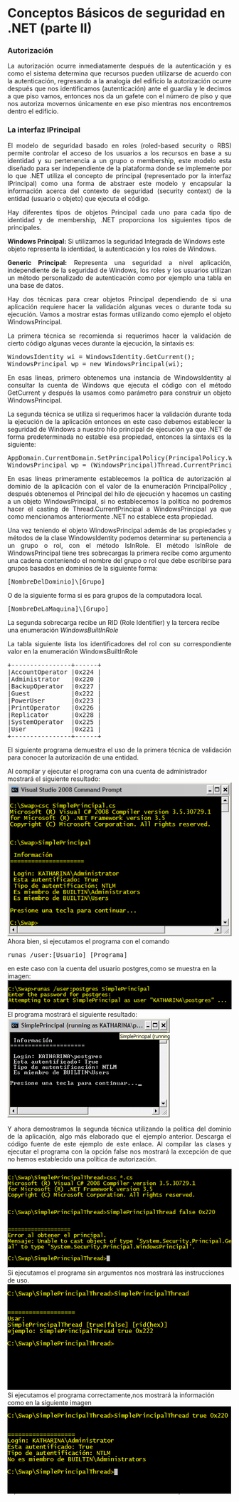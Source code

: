 # Conceptos Básicos de seguridad en .NET (parte II)

<h3>Autorización</h3>
<p align="justify">
La autorización ocurre inmediatamente después de la autenticación y es como el sistema determina que recursos pueden utilizarse de acuerdo con la autenticación, regresando a la analogía del edificio la autorización ocurre después que nos identificamos (autenticación) ante el guardia y le decimos a que piso vamos, entonces nos da un gafete con el número de piso y que nos autoriza movernos únicamente en ese piso mientras nos encontremos dentro el edificio.
</p>

<h3>La interfaz IPrincipal</h3>
<p align="justify">
El modelo de seguridad basado en roles (roled-based security o RBS) permite controlar el acceso de los usuarios a los recursos en base a su identidad y su pertenencia a un grupo o membership, este modelo esta diseñado para ser independiente de la plataforma donde se implemente por lo que .NET utiliza el concepto de principal (representado por la interfaz IPrincipal) como una forma de abstraer este modelo y encapsular la información acerca del contexto de seguridad (security context) de la entidad (usuario o objeto) que ejecuta el código.
</p>
<p align="justify">
Hay diferentes tipos de objetos Principal cada uno para cada tipo de identidad y de membership, .NET proporciona los siguientes tipos de principales.
</p>
<p>
<b>Windows Principal:</b> Si utilizamos la seguridad Integrada de Windows este objeto representa la identidad, la autenticación y los roles de Windows.
</p>
<p align="justify">
<b>Generic Principal:</b> Representa una seguridad a nivel aplicación, independiente de la seguridad de Windows, los roles y los usuarios utilizan un método personalizado de autenticación como por ejemplo una tabla en una base de datos.
</p>
<p align="justify">
Hay dos técnicas para crear objetos Principal dependiendo de si una aplicación requiere hacer la validación algunas veces o durante toda su ejecución. Vamos a mostrar estas formas utilizando como ejemplo el objeto WindowsPrincipal.
</p>
<p align="justify">
La primera técnica se recomienda si requerimos hacer la validación de cierto código algunas veces durante la ejecución, la sintaxis es:
</p>
<pre>
WindowsIdentity wi = WindowsIdentity.GetCurrent();
WindowsPrincipal wp = new WindowsPrincipal(wi);
</pre>
<p align="justify">
En esas lineas, primero obtenemos una instancia de WindowsIdentity al consultar la cuenta de Windows que ejecuta el código con el método GetCurrent y después la usamos como parámetro para construir un objeto WindowsPrincipal.
</p>
<p align="justify">
La segunda técnica se utiliza si requerimos hacer la validación durante toda la ejecución de la aplicación entonces en este caso debemos establecer la seguridad de Windows a nuestro hilo principal de ejecución ya que .NET de forma predeterminada no estable esa propiedad, entonces la sintaxis es la siguiente:
</p>
<pre>
AppDomain.CurrentDomain.SetPrincipalPolicy(PrincipalPolicy.WindowsPrincipal);
WindowsPrincipal wp = (WindowsPrincipal)Thread.CurrentPrincipal;
</pre>
<p align="justify">
En esas líneas primeramente establecemos la política de autorización al dominio de la aplicación con el valor de la enumeración PrincipalPolicy , después obtenemos el Principal del hilo de ejecución y hacemos un casting a un objeto WindowsPrincipal, si no establecemos la política no podremos hacer el casting de Thread.CurrentPrincipal a WindowsPrincipal ya que como mencionamos anteriormente .NET no establece esta propiedad.
</p>
<p align="justify">
Una vez teniendo el objeto WindowsPrincipal además de las propiedades y métodos de la clase WindowsIdentity podemos determinar su pertenencia a un grupo o rol, con el método IsInRole. El método IsInRole de WindowsPrincipal tiene tres sobrecargas la primera recibe como argumento una cadena conteniendo el nombre del grupo o rol que debe escribirse para grupos basados en dominios de la siguiente forma:
</p>
<pre>
[NombreDelDominio]\[Grupo]
</pre>
O de la siguiente forma si es para grupos de la computadora local.
<pre>
[NombreDeLaMaquina]\[Grupo]
</pre>
La segunda sobrecarga recibe un RID (Role Identifier) y la tercera recibe una enumeración <i>WindowsBuiltInRole</i>
<p align="justify">
La tabla siguiente lista los identificadores del rol con su correspondiente valor en la enumeración WindowsBuiltInRole
</p>
<pre>
+----------------+------+
|AccountOperator |0x224 |
|Administrator   |0x220 |
|BackupOperator  |0x227 |
|Guest           |0x222 |
|PowerUser       |0x223 |
|PrintOperator   |0x226 |
|Replicator      |0x228 |
|SystemOperator  |0x225 |
|User            |0x221 |
+----------------+------+
</pre>
<p align="justify">
El siguiente programa demuestra el uso de la primera técnica de validación para conocer la autorización de una entidad. 
</p>
Al compilar y ejecutar el programa con una cuenta de administrador mostrará el siguiente resultado:
<img src="sprincipal.png">
Ahora bien, si ejecutamos el programa con el comando
<pre>
runas /user:[Usuario] [Programa]
</pre>
en este caso con la cuenta del usuario postgres,como se muestra en la imagen:
<img src="runas.png"/>
El programa mostrará el siguiente resultado:
<img src="sprincipal2.png"/>
<p align="justify">
Y ahora demostramos la segunda técnica utilizando la política del dominio de la aplicación, algo más elaborado que el ejemplo anterior. Descarga el código fuente de este ejemplo de este enlace. Al compilar las clases y ejecutar el programa con la opción false nos mostrará la excepción de que no hemos establecido una política de autorización.
</p>
<img src="sprincipalt1.png">
Si ejecutamos el programa sin argumentos nos mostrará las instrucciones de uso.
<img src="sprincipalt2.png"/>
Si ejecutamos el programa correctamente,nos mostrará la información como en la siguiente imagen
<img src="sprincipalt3.png"/>
